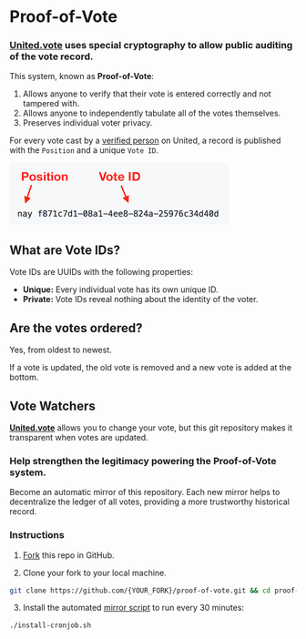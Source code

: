 # Proof-of-Vote

### [**United.vote**](https://united.vote) uses special cryptography to allow public auditing of the vote record.

This system, known as **Proof-of-Vote**:

1. Allows anyone to verify that their vote is entered correctly and not tampered with.
2. Allows anyone to independently tabulate all of the votes themselves.
3. Preserves individual voter privacy.

For every vote cast by a [verified person](https://united.vote/get_started/verification) on United, a record is published with the `Position` and a unique `Vote ID`.

![example-record](./example.png)

## What are Vote IDs?

Vote IDs are UUIDs with the following properties:

- **Unique:** Every individual vote has its own unique ID.
- **Private:** Vote IDs reveal nothing about the identity of the voter.

## Are the votes ordered?
Yes, from oldest to newest.

If a vote is updated, the old vote is removed and a new vote is added at the bottom.

## Vote Watchers

[**United.vote**](https://united.vote) allows you to change your vote, but this git repository makes it transparent when votes are updated.

### Help strengthen the legitimacy powering the Proof-of-Vote system.

Become an automatic mirror of this repository. Each new mirror helps to decentralize the ledger of all votes, providing a more trustworthy historical record.

### Instructions

1. [Fork](https://help.github.com/articles/fork-a-repo/#fork-an-example-repository) this repo in GitHub.

2. Clone your fork to your local machine.

  ```sh
  git clone https://github.com/{YOUR_FORK}/proof-of-vote.git && cd proof-of-vote
  ```

3. Install the automated [mirror script](/update-united-mirror.sh) to run every 30 minutes:

  ```sh
  ./install-cronjob.sh
  ```
